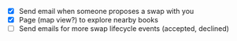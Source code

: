 - [x] Send email when someone proposes a swap with you
- [x] Page (map view?) to explore nearby books
- [ ] Send emails for more swap lifecycle events (accepted, declined)